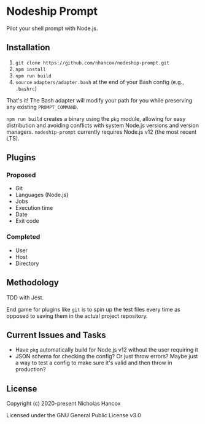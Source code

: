 # Nodeship Prompt

Pilot your shell prompt with Node.js.

## Installation

1. `git clone https://github.com/nhancox/nodeship-prompt.git`
2. `npm install`
3. `npm run build`
4. `source` `adapters/adapter.bash` at the end of your Bash config (e.g.,
   `.bashrc`)

That's it! The Bash adapter will modify your path for you while preserving any
existing `PROMPT_COMMAND`.

`npm run build` creates a binary using the `pkg` module, allowing for easy
distribution and avoiding conflicts with system Node.js versions and version
managers. `nodeship-prompt` currently requires Node.js v12 (the most recent
LTS).

## Plugins

### Proposed

- Git
- Languages (Node.js)
- Jobs
- Execution time
- Date
- Exit code

### Completed

- User
- Host
- Directory

## Methodology

TDD with Jest.

End game for plugins like `git` is to spin up the test files every time as
opposed to saving them in the actual project repository.

## Current Issues and Tasks

- Have `pkg` automatically build for Node.js v12 without the user requiring it
- JSON schema for checking the config? Or just throw errors? Maybe just a way to
  test a config to make sure it's valid and then throw in production?

## License

Copyright (c) 2020-present Nicholas Hancox

Licensed under the GNU General Public License v3.0
